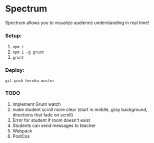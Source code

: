 Spectrum
======
Spectrum allows you to visualize audience understanding in real time!

### Setup:  
1. `npm i`
2. `npm i -g grunt`
3. `grunt`  

### Deploy:
`git push heroku master`

### TODO  
1. implement Grunt watch
1. make student scroll more clear (start in middle, gray background, directions that fade on scroll)
1. Error for student if room doesn't exist
1. Students can send messages to teacher
1. Webpack
1. PostCss
